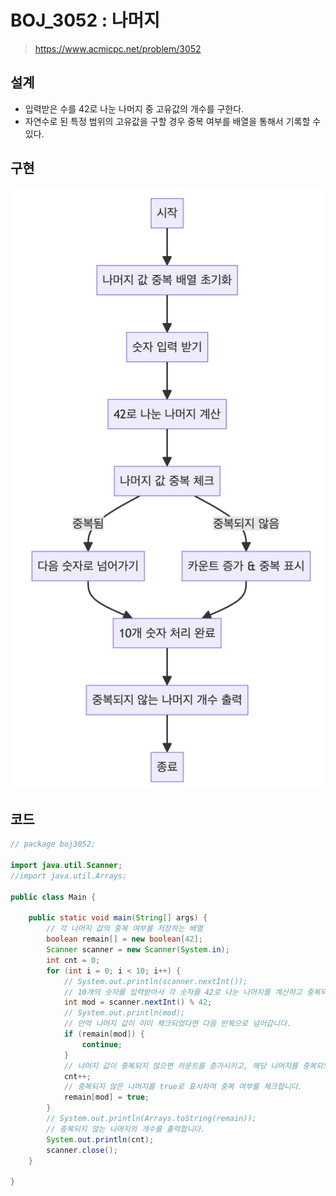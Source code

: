 # BOJ_3052 : 나머지
> https://www.acmicpc.net/problem/3052

## 설계
- 입력받은 수를 42로 나눈 나머지 중 고유값의 개수를 구한다.
- 자연수로 된 특정 범위의 고유값을 구할 경우 중복 여부를 배열을 통해서 기록할 수 있다.

## 구현
![BOJ_3052](./BOJ_3052.png)

## 코드
```java
// package boj3052;

import java.util.Scanner;
//import java.util.Arrays;

public class Main {

	public static void main(String[] args) {
		// 각 나머지 값의 중복 여부를 저장하는 배열
		boolean remain[] = new boolean[42];
		Scanner scanner = new Scanner(System.in);
		int cnt = 0;
		for (int i = 0; i < 10; i++) {
			// System.out.println(scanner.nextInt());
			// 10개의 숫자를 입력받아서 각 숫자를 42로 나눈 나머지를 계산하고 중복되지 않는 경우를 카운트합니다.
			int mod = scanner.nextInt() % 42;
			// System.out.println(mod);
			// 만약 나머지 값이 이미 체크되었다면 다음 반복으로 넘어갑니다.
			if (remain[mod]) {
				continue;
			}
			// 나머지 값이 중복되지 않으면 카운트를 증가시키고, 해당 나머지를 중복되었다고 표시합니다.
			cnt++;
			// 중복되지 않은 나머지를 true로 표시하여 중복 여부를 체크합니다.
			remain[mod] = true;
		}
		// System.out.println(Arrays.toString(remain));
        // 중복되지 않는 나머지의 개수를 출력합니다.
		System.out.println(cnt);
		scanner.close();
	}

}
```